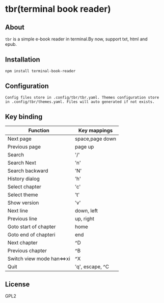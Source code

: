 # tbr(terminal book reader)

## About

`tbr` is a simple e-book reader in terminal.By now, support txt, html and epub.

## Installation

    npm install terminal-book-reader

## Configuration
    Config files store in .config/tbr/tbr.yaml. Themes configuration store in .config/tbr/themes.yaml. Files will auto generated if not exists.

## Key binding

| Function                  | Key mappings        |
| ------------------------- | ------------------- |
| Next page                 | space,page down     |
| Previous page             | page up             |
| Search                    | '/'                 |
| Search Next               | 'n'                 |
| Search backward           | 'N'                 |
| History dialog            | 'h'                 |
| Select chapter            | 'c'                 |
| Select theme              | 't'                 |
| Show version              | 'v'                 |
| Next line                 | down, left          |
| Previous line             | up, right           |
| Goto start of chapter     | home                |
| Goto end of chapteri      | end                 |
| Next chapter              | ^D                  |
| Previous chapter          | ^B                  |
| Switch view mode han<=>xi | ^X                  |
| Quit                      | 'q', escape, ^C     |

## License

GPL2
